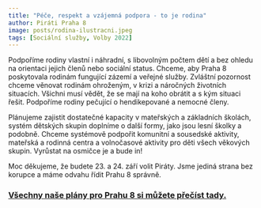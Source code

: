```yaml
---
title: "Péče, respekt a vzájemná podpora - to je rodina"
author: Piráti Praha 8
image: posts/rodina-ilustracni.jpeg
tags: [Sociální služby, Volby 2022]
---
```


Podpoříme rodiny vlastní i náhradní, s libovolným počtem dětí a bez ohledu na orientaci jejich členů nebo sociální status. Chceme, aby Praha 8 poskytovala rodinám fungující zázemí a veřejné služby. Zvláštní pozornost chceme věnovat rodinám ohroženým, v krizi a náročných životních situacích. Všichni musí vědět, že se mají na koho obrátit a s kým situaci řešit. Podpoříme rodiny pečující o hendikepované a nemocné členy. 

Plánujeme zajistit dostatečné kapacity v mateřských a základních školách, systém dětských skupin doplníme o další formy, jako jsou lesní školky a podobně. Chceme systémově podpořit komunitní a sousedské aktivity, mateřská a rodinná centra a volnočasové aktivity pro děti všech věkových skupin. Vyrůstat na osmičce je a bude in! 

Moc děkujeme, že budete 23. a 24. září volit Piráty. Jsme jediná strana bez korupce a máme odvahu řídit Prahu 8 správně.

### [Všechny naše plány pro Prahu 8 si můžete přečíst tady.](https://praha8.pirati.cz/volby/2022-komunalni.html?pohled=program)

